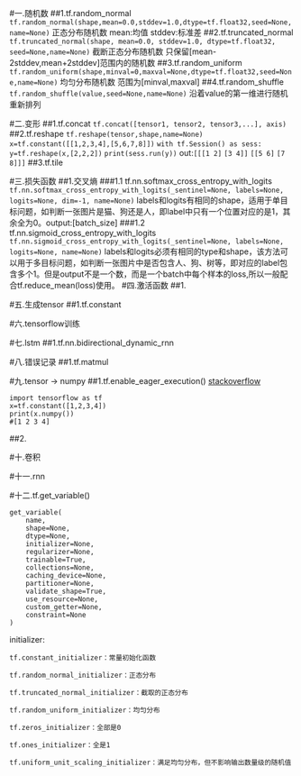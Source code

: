 #一.随机数
##1.tf.random_normal 
`tf.random_normal(shape,mean=0.0,stddev=1.0,dtype=tf.float32,seed=None,name=None)`
正态分布随机数
mean:均值
stddev:标准差
##2.tf.truncated_normal
`tf.truncated_normal(shape, mean=0.0, stddev=1.0, dtype=tf.float32, seed=None,name=None)`
截断正态分布随机数
只保留[mean-2stddev,mean+2stddev]范围内的随机数
##3.tf.random_uniform
`tf.random_uniform(shape,minval=0,maxval=None,dtype=tf.float32,seed=None,name=None)`
均匀分布随机数
范围为[minval,maxval]
##4.tf.random_shuffle
`tf.random_shuffle(value,seed=None,name=None)`
沿着value的第一维进行随机重新排列

#二.变形
##1.tf.concat
`tf.concat([tensor1, tensor2, tensor3,...], axis)`
##2.tf.reshape
`tf.reshape(tensor,shape,name=None)`
`x=tf.constant([[1,2,3,4],[5,6,7,8]])`
`with tf.Session() as sess:`
    `y=tf.reshape(x,[2,2,2])`
    `print(sess.run(y))`
out:`[[[1 2]`
  `[3 4]]`
 `[[5 6]`
  `[7 8]]]`
##3.tf.tile



#三.损失函数
##1.交叉熵
###1.1 tf.nn.softmax_cross_entropy_with_logits
`tf.nn.softmax_cross_entropy_with_logits(_sentinel=None, labels=None, logits=None, dim=-1, name=None)`
labels和logits有相同的shape，适用于单目标问题，如判断一张图片是猫、狗还是人，即label中只有一个位置对应的是1，其余全为0。output:[batch_size]
###1.2 tf.nn.sigmoid_cross_entropy_with_logits
`tf.nn.sigmoid_cross_entropy_with_logits(_sentinel=None, labels=None, logits=None, name=None)`
labels和logits必须有相同的type和shape，该方法可以用于多目标问题，如判断一张图片中是否包含人、狗、树等，即对应的label包含多个1。但是output不是一个数，而是一个batch中每个样本的loss,所以一般配合tf.reduce_mean(loss)使用。
#四.激活函数
##1.

#五.生成tensor
##1.tf.constant

#六.tensorflow训练

#七.lstm
##1.tf.nn.bidirectional_dynamic_rnn

#八.错误记录
##1.tf.matmul

#九.tensor -> numpy
##1.tf.enable_eager_execution()
[stackoverflow](https://stackoverflow.com/questions/52215711/tensorflow-tensor-to-numpy-array-conversion-without-running-any-session)
```
import tensorflow as tf
x=tf.constant([1,2,3,4])
print(x.numpy())
#[1 2 3 4]
```
##2.

#十.卷积

#十一.rnn

#十二.tf.get_variable()
```
get_variable(
    name,
    shape=None,
    dtype=None,
    initializer=None,
    regularizer=None,
    trainable=True,
    collections=None,
    caching_device=None,
    partitioner=None,
    validate_shape=True,
    use_resource=None,
    custom_getter=None,
    constraint=None
)
```
initializer:
```
tf.constant_initializer：常量初始化函数

tf.random_normal_initializer：正态分布

tf.truncated_normal_initializer：截取的正态分布

tf.random_uniform_initializer：均匀分布

tf.zeros_initializer：全部是0

tf.ones_initializer：全是1

tf.uniform_unit_scaling_initializer：满足均匀分布，但不影响输出数量级的随机值
```